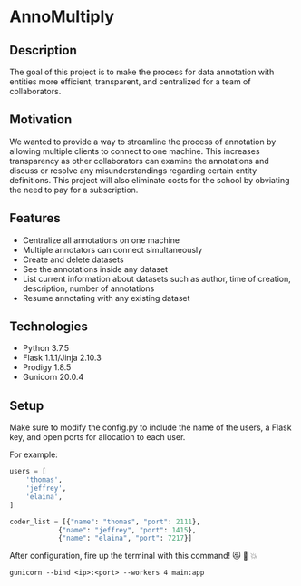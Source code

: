 # AnnoMultiply

## Description 
The goal of this project is to make the process for data annotation with entities more efficient, transparent, and centralized for a team of collaborators.  

## Motivation
We wanted to provide a way to streamline the process of annotation by allowing multiple clients to connect to one machine. This increases transparency as other collaborators can examine the annotations and discuss or resolve any misunderstandings regarding certain entity definitions. This project will also eliminate costs for the school by obviating the need to pay for a subscription. 


## Features
* Centralize all annotations on one machine
* Multiple annotators can connect simultaneously 
* Create and delete datasets
* See the annotations inside any dataset
* List current information about datasets such as author, time of creation, description, number of annotations
* Resume annotating with any existing dataset


## Technologies
* Python 3.7.5
* Flask 1.1.1/Jinja 2.10.3
* Prodigy 1.8.5
* Gunicorn 20.0.4

## Setup
Make sure to modify the config.py to include the name of the users, a Flask key, and open ports for allocation to each user.

For example: 
```python
users = [
    'thomas',
    'jeffrey',
    'elaina',
]

coder_list = [{"name": "thomas", "port": 2111},
            {"name": "jeffrey", "port": 1415},
            {"name": "elaina", "port": 7217}]
```

After configuration, fire up the terminal with this command! :heart_eyes_cat: :100: :boom:
```
gunicorn --bind <ip>:<port> --workers 4 main:app
```
